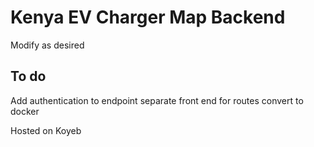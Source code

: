# Kenya EV Charger Map Backend

Modify as desired

## To do

Add authentication to endpoint
separate front end for routes
convert to docker

Hosted on Koyeb